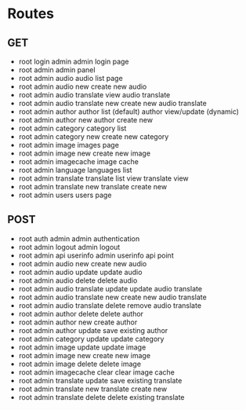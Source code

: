 # Routes

## GET

- root login admin                  admin login page
- root admin                        admin panel
- root admin audio                  audio list page
- root admin audio new              create new audio
- root admin audio translate        view audio translate
- root admin audio translate new    create new audio translate
- root admin author                 author list (default)
                                    author view/update (dynamic)
- root admin author new             author create new
- root admin category               category list
- root admin category new           create new category
- root admin image                  images page
- root admin image new              create new image
- root admin imagecache             image cache
- root admin language               languages list
- root admin translate              translate list view
                                    translate view
- root admin translate new          translate create new
- root admin users                  users page

## POST

- root auth admin                   admin authentication
- root admin logout                 admin logout
- root admin api userinfo           admin userinfo api point
- root admin audio new              create new audio
- root admin audio update           update audio
- root admin audio delete           delete audio
- root admin audio translate update update audio translate
- root admin audio translate new    create new audio translate
- root admin audio translate delete remove audio translate
- root admin author delete          delete author
- root admin author new             create author
- root admin author update          save existing author
- root admin category update        update category
- root admin image update           update image
- root admin image new              create new image
- root admin image delete           delete image
- root admin imagecache clear       clear image cache
- root admin translate update       save existing translate
- root admin translate new          translate create new
- root admin translate delete       delete existing translate

